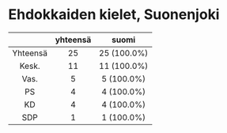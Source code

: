 # Ehdokkaiden kielet, Suonenjoki

| |yhteensä|suomi|
|:---:|:---:|:---:|
|Yhteensä|25|25 (100.0%)|
|Kesk.|11|11 (100.0%)|
|Vas.|5|5 (100.0%)|
|PS|4|4 (100.0%)|
|KD|4|4 (100.0%)|
|SDP|1|1 (100.0%)|

